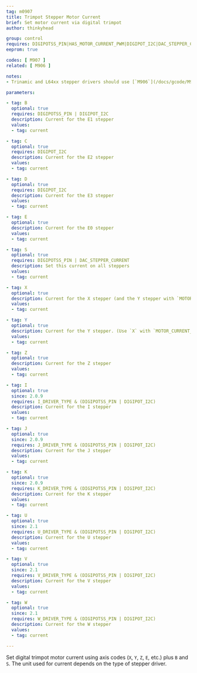 ```yaml
---
tag: m0907
title: Trimpot Stepper Motor Current
brief: Set motor current via digital trimpot
author: thinkyhead

group: control
requires: DIGIPOTSS_PIN|HAS_MOTOR_CURRENT_PWM|DIGIPOT_I2C|DAC_STEPPER_CURRENT
eeprom: true

codes: [ M907 ]
related: [ M906 ]

notes:
- Trinamic and L64xx stepper drivers should use [`M906`](/docs/gcode/M906.html) instead.

parameters:

- tag: B
  optional: true
  requires: DIGIPOTSS_PIN | DIGIPOT_I2C
  description: Current for the E1 stepper
  values:
  - tag: current

- tag: C
  optional: true
  requires: DIGIPOT_I2C
  description: Current for the E2 stepper
  values:
  - tag: current

- tag: D
  optional: true
  requires: DIGIPOT_I2C
  description: Current for the E3 stepper
  values:
  - tag: current

- tag: E
  optional: true
  description: Current for the E0 stepper
  values:
  - tag: current

- tag: S
  optional: true
  requires: DIGIPOTSS_PIN | DAC_STEPPER_CURRENT
  description: Set this current on all steppers
  values:
  - tag: current

- tag: X
  optional: true
  description: Current for the X stepper (and the Y stepper with `MOTOR_CURRENT_PWM_XY`)
  values:
  - tag: current

- tag: Y
  optional: true
  description: Current for the Y stepper. (Use `X` with `MOTOR_CURRENT_PWM_XY`)
  values:
  - tag: current

- tag: Z
  optional: true
  description: Current for the Z stepper
  values:
  - tag: current

- tag: I
  optional: true
  since: 2.0.9
  requires: I_DRIVER_TYPE & (DIGIPOTSS_PIN | DIGIPOT_I2C)
  description: Current for the I stepper
  values:
  - tag: current

- tag: J
  optional: true
  since: 2.0.9
  requires: J_DRIVER_TYPE & (DIGIPOTSS_PIN | DIGIPOT_I2C)
  description: Current for the J stepper
  values:
  - tag: current

- tag: K
  optional: true
  since: 2.0.9
  requires: K_DRIVER_TYPE & (DIGIPOTSS_PIN | DIGIPOT_I2C)
  description: Current for the K stepper
  values:
  - tag: current

- tag: U
  optional: true
  since: 2.1
  requires: U_DRIVER_TYPE & (DIGIPOTSS_PIN | DIGIPOT_I2C)
  description: Current for the U stepper
  values:
  - tag: current

- tag: V
  optional: true
  since: 2.1
  requires: V_DRIVER_TYPE & (DIGIPOTSS_PIN | DIGIPOT_I2C)
  description: Current for the V stepper
  values:
  - tag: current

- tag: W
  optional: true
  since: 2.1
  requires: W_DRIVER_TYPE & (DIGIPOTSS_PIN | DIGIPOT_I2C)
  description: Current for the W stepper
  values:
  - tag: current

---
```


Set digital trimpot motor current using axis codes (`X`, `Y`, `Z`, `E`, etc.) plus `B` and `S`. The unit used for current depends on the type of stepper driver.
